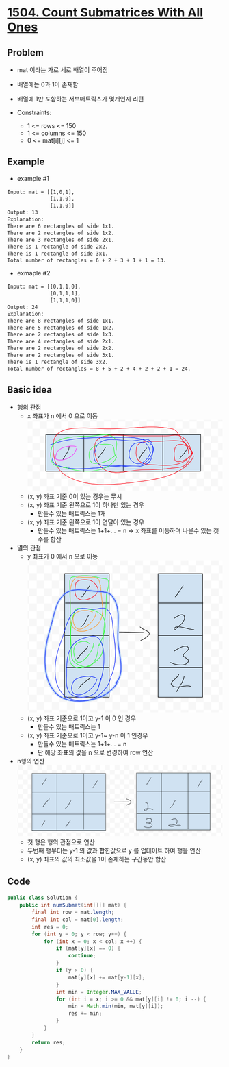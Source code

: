 # [1504. Count Submatrices With All Ones](https://leetcode.com/problems/count-submatrices-with-all-ones/)

## Problem
- mat 이라는 가로 세로 배열이 주어짐
- 배열에는 0과 1이 존재함
- 배열에 1만 포함하는 서브매트릭스가 몇개인지 리턴

- Constraints:
  - 1 <= rows <= 150
  - 1 <= columns <= 150
  - 0 <= mat[i][j] <= 1

## Example
- example #1
```
Input: mat = [[1,0,1],
              [1,1,0],
              [1,1,0]]
Output: 13
Explanation:
There are 6 rectangles of side 1x1.
There are 2 rectangles of side 1x2.
There are 3 rectangles of side 2x1.
There is 1 rectangle of side 2x2. 
There is 1 rectangle of side 3x1.
Total number of rectangles = 6 + 2 + 3 + 1 + 1 = 13.
```

- exmaple #2
```
Input: mat = [[0,1,1,0],
              [0,1,1,1],
              [1,1,1,0]]
Output: 24
Explanation:
There are 8 rectangles of side 1x1.
There are 5 rectangles of side 1x2.
There are 2 rectangles of side 1x3. 
There are 4 rectangles of side 2x1.
There are 2 rectangles of side 2x2. 
There are 2 rectangles of side 3x1. 
There is 1 rectangle of side 3x2. 
Total number of rectangles = 8 + 5 + 2 + 4 + 2 + 2 + 1 = 24.
```

## Basic idea
- 행의 관점
  - x 좌표가 n 에서 0 으로 이동
![row](./1.png)
  - (x, y) 좌표 기준 0이 있는 경우는 무시
  - (x, y) 좌표 기준 왼쪽으로 1이 하나만 있는 경우
    - 만들수 있는 매트릭스는 1개
  - (x, y) 좌표 기준 왼쪽으로 1이 연달아 있는 경우 
    - 만들수 있는 매트릭스는 1+1+... = n
  => x 좌표를 이동하며 나올수 있는 갯수를 합산
- 열의 관점
  - y 좌표가 0 에서 n 으로 이동
![col](./2.png)
  - (x, y) 좌표 기준으로 1이고 y-1 이 0 인 경우
    - 만들수 있는 매트릭스는 1
  - (x, y) 좌표 기준으로 1이고 y-1~ y-n 이 1 인경우
    - 만들수 있는 매트릭스는 1+1+... = n
    - 단 해당 좌표의 값을 n 으로 변경하여 row 연산
- n행의 연산
![n row](./3.png)
  - 첫 행은 행의 관점으로 연산
  - 두번째 행부터는 y-1 의 값과 합한값으로 y 를 업데이트 하여 행을 연산
  - (x, y) 좌표의 값의 최소값을 1이 존재하는 구간동안 합산

## Code
```java
public class Solution {
    public int numSubmat(int[][] mat) {
        final int row = mat.length;
        final int col = mat[0].length;
        int res = 0;
        for (int y = 0; y < row; y++) {
            for (int x = 0; x < col; x ++) {
                if (mat[y][x] == 0) {
                    continue;
                }
                if (y > 0) {
                    mat[y][x] += mat[y-1][x];
                }
                int min = Integer.MAX_VALUE;
                for (int i = x; i >= 0 && mat[y][i] != 0; i --) {
                    min = Math.min(min, mat[y][i]);
                    res += min;
                }
            }
        }
        return res;
    }
}
```
